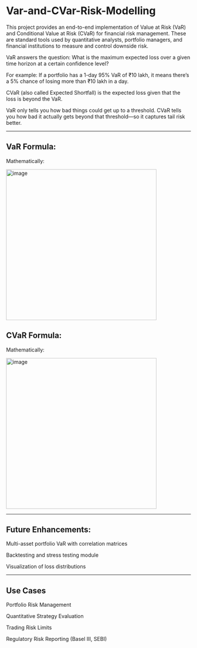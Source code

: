 #  Var-and-CVar-Risk-Modelling

This project provides an end-to-end implementation of Value at Risk (VaR) and Conditional Value at Risk (CVaR) for financial risk management. These are standard tools used by quantitative analysts, portfolio managers, and financial institutions to measure and control downside risk.

VaR answers the question: What is the maximum expected loss over a given time horizon at a certain confidence level?

For example: If a portfolio has a 1-day 95% VaR of ₹10 lakh, it means there’s a 5% chance of losing more than ₹10 lakh in a day.

CVaR (also called Expected Shortfall) is the expected loss given that the loss is beyond the VaR.

VaR only tells you how bad things could get up to a threshold. CVaR tells you how bad it actually gets beyond that threshold—so it captures tail risk better.

-------

VaR Formula:
----
Mathematically:

<img width="410" alt="image" src="https://github.com/user-attachments/assets/d179613b-066b-4475-810c-cff2864fb8e6" />



CVaR Formula:
------
Mathematically:

<img width="410" alt="image" src="https://github.com/user-attachments/assets/2227b44c-9f56-4061-9dea-b3751f904b6a" />



---------
Future Enhancements:
----

  Multi-asset portfolio VaR with correlation matrices

  Backtesting and stress testing module

  Visualization of loss distributions


---------
Use Cases
-------
  Portfolio Risk Management
  
  Quantitative Strategy Evaluation
  
  Trading Risk Limits
  
  Regulatory Risk Reporting (Basel III, SEBI)
  

